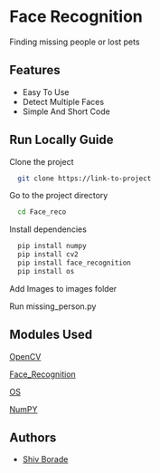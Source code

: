 
# Face Recognition

Finding missing people or lost pets


## Features

- Easy To Use 
- Detect Multiple Faces
- Simple And Short Code
 


## Run Locally Guide

Clone the project

```bash
  git clone https://link-to-project
```

Go to the project directory

```bash
  cd Face_reco
```

Install dependencies

```bash
  pip install numpy
  pip install cv2
  pip install face_recognition
  pip install os
```
Add Images to images folder

Run missing_person.py 
 


## Modules Used

[OpenCV](https://docs.opencv.org/4.x/index.html)

[Face_Recognition](https://face-recognition.readthedocs.io/en/latest/readme.html)

[OS](https://docs.python.org/3/library/os.html)

[NumPY](https://numpy.org/doc/)


## Authors

- [Shiv Borade](https://www.linkedin.com/in/shiv-borade-00697420a/)

